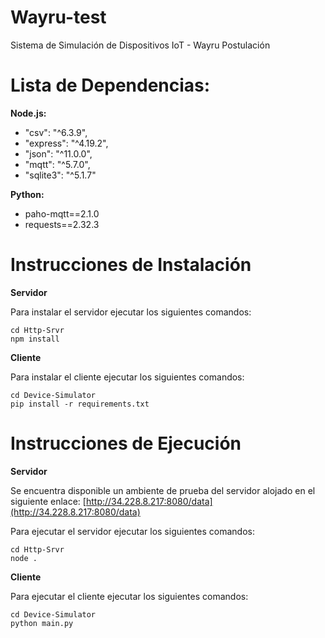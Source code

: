 # Wayru-test
Sistema de Simulación de Dispositivos IoT - Wayru Postulación

# Lista de Dependencias:
**Node.js:**
- "csv": "^6.3.9",
- "express": "^4.19.2",
- "json": "^11.0.0",
- "mqtt": "^5.7.0",
- "sqlite3": "^5.1.7"

**Python:**
- paho-mqtt==2.1.0
- requests==2.32.3

# Instrucciones de Instalación
**Servidor**

Para instalar el servidor ejecutar los siguientes comandos:
```shell
cd Http-Srvr
npm install
```
**Cliente**

Para instalar el cliente ejecutar los siguientes comandos:
```shell
cd Device-Simulator
pip install -r requirements.txt
```
 

# Instrucciones de Ejecución
**Servidor**

Se encuentra disponible un ambiente de prueba del servidor alojado en el siguiente enlace: [http://34.228.8.217:8080/data](http://34.228.8.217:8080/data)

Para ejecutar el servidor ejecutar los siguientes comandos:

```shell
cd Http-Srvr
node .
```
**Cliente**

Para ejecutar el cliente ejecutar los siguientes comandos:
```shell
cd Device-Simulator
python main.py
```
